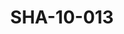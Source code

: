---
pid: SHA-10-013
title: SHA-10-013
language: ar
original_label: 
rights: شرحبيل احمد
location_of_original: شرحبيل احمد
photographer_or_studio: 
scanned_from: photograph 8.7 by 12.5
_date: 1980s
location: الخرطوم
description: شرحبيل احمد وفرقته من صمنهم زكية ابو القاسم وعبدالله علي يعقوب وكامل
  حسين وحامد عثمان
additional_notes: 
permission_display: 'yes'
on_server: 'no'
on_website: 'no'
permalink: /photopages/ar/SHA-10-013
layout: photo-page
---